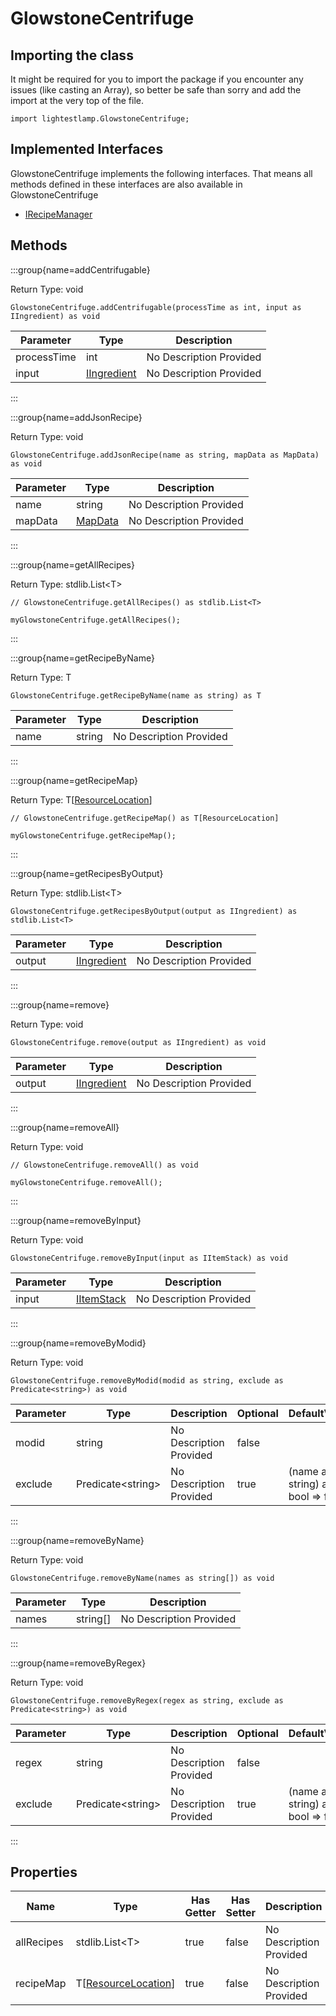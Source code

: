 # GlowstoneCentrifuge

## Importing the class

It might be required for you to import the package if you encounter any issues (like casting an Array), so better be safe than sorry and add the import at the very top of the file.
```zenscript
import lightestlamp.GlowstoneCentrifuge;
```


## Implemented Interfaces
GlowstoneCentrifuge implements the following interfaces. That means all methods defined in these interfaces are also available in GlowstoneCentrifuge

- [IRecipeManager](/vanilla/api/recipe/manager/IRecipeManager)

## Methods

:::group{name=addCentrifugable}

Return Type: void

```zenscript
GlowstoneCentrifuge.addCentrifugable(processTime as int, input as IIngredient) as void
```

| Parameter | Type | Description |
|-----------|------|-------------|
| processTime | int | No Description Provided |
| input | [IIngredient](/vanilla/api/ingredient/IIngredient) | No Description Provided |


:::

:::group{name=addJsonRecipe}

Return Type: void

```zenscript
GlowstoneCentrifuge.addJsonRecipe(name as string, mapData as MapData) as void
```

| Parameter | Type | Description |
|-----------|------|-------------|
| name | string | No Description Provided |
| mapData | [MapData](/vanilla/api/data/MapData) | No Description Provided |


:::

:::group{name=getAllRecipes}

Return Type: stdlib.List&lt;T&gt;

```zenscript
// GlowstoneCentrifuge.getAllRecipes() as stdlib.List<T>

myGlowstoneCentrifuge.getAllRecipes();
```

:::

:::group{name=getRecipeByName}

Return Type: T

```zenscript
GlowstoneCentrifuge.getRecipeByName(name as string) as T
```

| Parameter | Type | Description |
|-----------|------|-------------|
| name | string | No Description Provided |


:::

:::group{name=getRecipeMap}

Return Type: T[[ResourceLocation](/vanilla/api/resource/ResourceLocation)]

```zenscript
// GlowstoneCentrifuge.getRecipeMap() as T[ResourceLocation]

myGlowstoneCentrifuge.getRecipeMap();
```

:::

:::group{name=getRecipesByOutput}

Return Type: stdlib.List&lt;T&gt;

```zenscript
GlowstoneCentrifuge.getRecipesByOutput(output as IIngredient) as stdlib.List<T>
```

| Parameter | Type | Description |
|-----------|------|-------------|
| output | [IIngredient](/vanilla/api/ingredient/IIngredient) | No Description Provided |


:::

:::group{name=remove}

Return Type: void

```zenscript
GlowstoneCentrifuge.remove(output as IIngredient) as void
```

| Parameter | Type | Description |
|-----------|------|-------------|
| output | [IIngredient](/vanilla/api/ingredient/IIngredient) | No Description Provided |


:::

:::group{name=removeAll}

Return Type: void

```zenscript
// GlowstoneCentrifuge.removeAll() as void

myGlowstoneCentrifuge.removeAll();
```

:::

:::group{name=removeByInput}

Return Type: void

```zenscript
GlowstoneCentrifuge.removeByInput(input as IItemStack) as void
```

| Parameter | Type | Description |
|-----------|------|-------------|
| input | [IItemStack](/vanilla/api/item/IItemStack) | No Description Provided |


:::

:::group{name=removeByModid}

Return Type: void

```zenscript
GlowstoneCentrifuge.removeByModid(modid as string, exclude as Predicate<string>) as void
```

| Parameter | Type | Description | Optional | DefaultValue |
|-----------|------|-------------|----------|--------------|
| modid | string | No Description Provided | false |  |
| exclude | Predicate&lt;string&gt; | No Description Provided | true | (name as string) as bool => false |


:::

:::group{name=removeByName}

Return Type: void

```zenscript
GlowstoneCentrifuge.removeByName(names as string[]) as void
```

| Parameter | Type | Description |
|-----------|------|-------------|
| names | string[] | No Description Provided |


:::

:::group{name=removeByRegex}

Return Type: void

```zenscript
GlowstoneCentrifuge.removeByRegex(regex as string, exclude as Predicate<string>) as void
```

| Parameter | Type | Description | Optional | DefaultValue |
|-----------|------|-------------|----------|--------------|
| regex | string | No Description Provided | false |  |
| exclude | Predicate&lt;string&gt; | No Description Provided | true | (name as string) as bool => false |


:::


## Properties

| Name | Type | Has Getter | Has Setter | Description |
|------|------|------------|------------|-------------|
| allRecipes | stdlib.List&lt;T&gt; | true | false | No Description Provided |
| recipeMap | T[[ResourceLocation](/vanilla/api/resource/ResourceLocation)] | true | false | No Description Provided |


